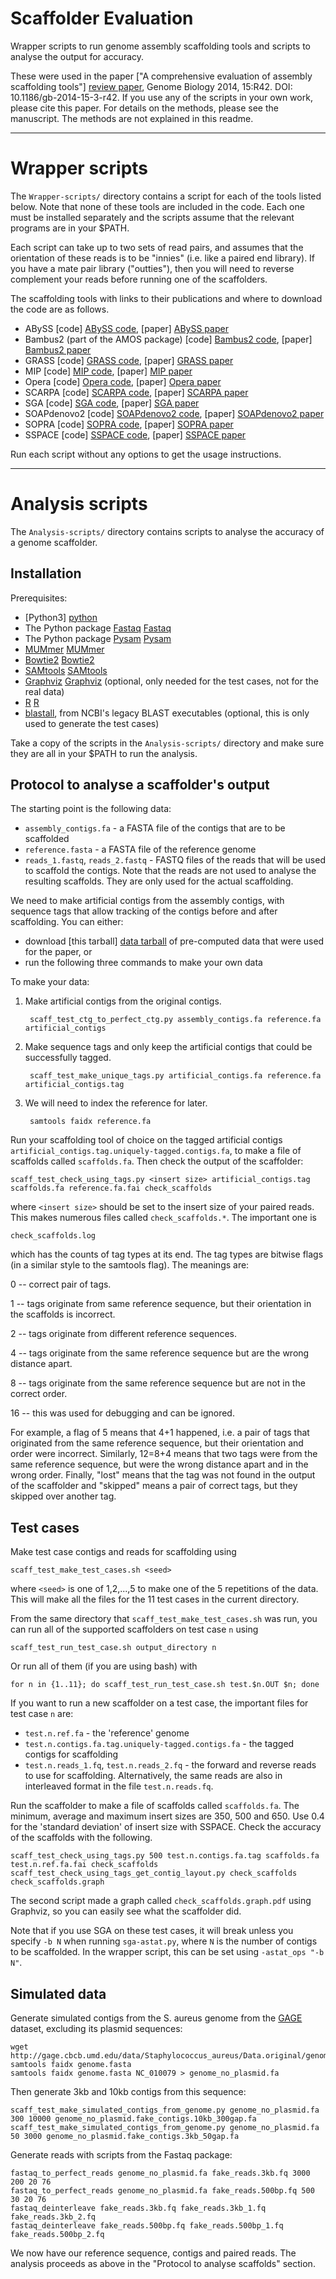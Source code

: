 Scaffolder Evaluation
=====================

Wrapper scripts to run genome assembly scaffolding tools and
scripts to analyse the output for accuracy.

These were used in the paper ["A comprehensive evaluation of assembly
scaffolding tools"] [review paper], Genome Biology 2014, 15:R42.
DOI: 10.1186/gb-2014-15-3-r42.
If you use any of the scripts in your own work, please cite this paper.
For details on the methods, please see the manuscript. The methods are
not explained in this readme.

- - - - - - - - - - - - - - - - - - - - - - - - - - - - - - - - - - - - - - -

Wrapper scripts
===============

The `Wrapper-scripts/` directory contains a script for each of the tools
listed below. Note that none of these tools are included in the code. Each
one must be installed separately and the scripts assume that the relevant
programs are in your $PATH.

Each script can take up to two sets of read pairs, and assumes that the
orientation of these reads is to be "innies" (i.e. like a paired end
library). If you have a mate pair library ("outties"), then you will need to
reverse complement your reads before running one of the scaffolders.

The scaffolding tools with links to their publications and where to download
the code are as follows.

 * ABySS [code] [ABySS code], [paper] [ABySS paper]
 * Bambus2 (part of the AMOS package) [code] [Bambus2 code], [paper] [Bambus2 paper]
 * GRASS [code] [GRASS code], [paper] [GRASS paper]
 * MIP [code] [MIP code], [paper] [MIP paper]
 * Opera [code] [Opera code], [paper] [Opera paper]
 * SCARPA [code] [SCARPA code], [paper] [SCARPA paper]
 * SGA [code] [SGA code], [paper] [SGA paper]
 * SOAPdenovo2 [code] [SOAPdenovo2 code], [paper] [SOAPdenovo2 paper]
 * SOPRA [code] [SOPRA code], [paper] [SOPRA paper]
 * SSPACE [code] [SSPACE code], [paper] [SSPACE paper]

Run each script without any options to get the usage instructions.

- - - - - - - - - - - - - - - - - - - - - - - - - - - - - - - - - - - - - - -

Analysis scripts
================

The `Analysis-scripts/` directory contains scripts to analyse the accuracy
of a genome scaffolder.

Installation
------------

Prerequisites:

 * [Python3] [python]
 * The Python package [Fastaq] [Fastaq]
 * The Python package [Pysam] [Pysam]
 * [MUMmer] [MUMmer]
 * [Bowtie2] [Bowtie2]
 * [SAMtools] [SAMtools]
 * [Graphviz] [Graphviz] (optional, only needed for the test cases, not for the real data)
 * [R] [R]
 * [blastall], from NCBI's legacy BLAST executables (optional, this is only used to generate the test cases)

Take a copy of the scripts in the `Analysis-scripts/` directory and make sure
they are all in your $PATH to run the analysis.


Protocol to analyse a scaffolder's output
-----------------------------------------

The starting point is the following data:

 * `assembly_contigs.fa` - a FASTA file of the contigs that are to be scaffolded
 * `reference.fasta` - a FASTA file of the reference genome
 * `reads_1.fastq`, `reads_2.fastq` - FASTQ files of the reads that will be used to scaffold the contigs.
   Note that the reads are not used to analyse the resulting scaffolds. They are only used for the actual
   scaffolding.

We need to make artificial contigs from the assembly contigs, with sequence
tags that allow tracking of the contigs before and after scaffolding. You can either:

 * download [this tarball] [data tarball] of pre-computed data that were used for the paper, or
 * run the following three commands to make your own data

To make your data:

1. Make artificial contigs from the original contigs.

        scaff_test_ctg_to_perfect_ctg.py assembly_contigs.fa reference.fa artificial_contigs

2. Make sequence tags and only keep the artificial contigs that could be successfully tagged.

        scaff_test_make_unique_tags.py artificial_contigs.fa reference.fa artificial_contigs.tag

3. We will need to index the reference for later.

        samtools faidx reference.fa

Run your scaffolding tool of choice on the tagged artificial contigs
`artificial_contigs.tag.uniquely-tagged.contigs.fa`, to make a file of scaffolds called `scaffolds.fa`.
Then check the output of the scaffolder:

    scaff_test_check_using_tags.py <insert size> artificial_contigs.tag scaffolds.fa reference.fa.fai check_scaffolds

where `<insert size>` should be set to the insert size of your paired reads.
This makes numerous files called `check_scaffolds.*`. The important one is

    check_scaffolds.log

which has the counts of tag types at its end. The tag types are bitwise flags
(in a similar style to the samtools flag). The meanings are:

0 -- correct pair of tags.

1 -- tags originate from same reference sequence, but their orientation in the scaffolds is incorrect.

2 -- tags originate from different reference sequences.

4 -- tags originate from the same reference sequence but are the wrong distance apart.

8 -- tags originate from the same reference sequence but are not in the correct order.

16 -- this was used for debugging and can be ignored.

For example, a flag of 5 means that 4+1 happened, i.e. a pair of tags that
originated from the same reference sequence, but their orientation and order
were incorrect.  Similarly, 12=8+4 means that two tags were from the same
reference sequence, but were the wrong distance apart and in the wrong order.
Finally, "lost" means that the tag was not found in the output of the
scaffolder and "skipped" means a pair of correct tags, but they skipped
over another tag.

Test cases
----------

Make test case contigs and reads for scaffolding using

    scaff_test_make_test_cases.sh <seed>

where `<seed>` is one of 1,2,...,5 to make one of the 5 repetitions of the data.
This will make all the files for the 11 test cases in the current directory.

From the same directory that `scaff_test_make_test_cases.sh` was run, you can run all
of the supported scaffolders on test case `n` using

    scaff_test_run_test_case.sh output_directory n

Or run all of them (if you are using bash) with

    for n in {1..11}; do scaff_test_run_test_case.sh test.$n.OUT $n; done

If you want to run a new scaffolder on a test case, the important files for test case `n` are:

 * `test.n.ref.fa` - the 'reference' genome
 * `test.n.contigs.fa.tag.uniquely-tagged.contigs.fa` - the tagged contigs for scaffolding
 * `test.n.reads_1.fq`, `test.n.reads_2.fq` - the forward and reverse reads to use for scaffolding. Alternatively, the same reads are also in interleaved format in the file `test.n.reads.fq`.

Run the scaffolder to make a file of scaffolds called `scaffolds.fa`.  The
minimum, average and maximum insert sizes are 350, 500 and 650. Use 0.4
for the 'standard deviation' of insert size with SSPACE.  Check the
accuracy of the scaffolds with the following.

    scaff_test_check_using_tags.py 500 test.n.contigs.fa.tag scaffolds.fa test.n.ref.fa.fai check_scaffolds
    scaff_test_check_using_tags_get_contig_layout.py check_scaffolds check_scaffolds.graph

The second script made a graph called `check_scaffolds.graph.pdf` using Graphviz, so you can easily see what the scaffolder
did.

Note that if you use SGA on these test cases, it will break unless you
specify `-b N` when running `sga-astat.py`, where `N` is the number of contigs
to be scaffolded. In the wrapper script, this can be set using `-astat_ops
"-b N"`.

Simulated data
--------------

Generate simulated contigs from the S. aureus genome from the [GAGE] dataset,
excluding its plasmid sequences:

    wget http://gage.cbcb.umd.edu/data/Staphylococcus_aureus/Data.original/genome.fasta
    samtools faidx genome.fasta
    samtools faidx genome.fasta NC_010079 > genome_no_plasmid.fa

Then generate 3kb and 10kb contigs from this sequence:

    scaff_test_make_simulated_contigs_from_genome.py genome_no_plasmid.fa 300 10000 genome_no_plasmid.fake_contigs.10kb_300gap.fa
    scaff_test_make_simulated_contigs_from_genome.py genome_no_plasmid.fa 50 3000 genome_no_plasmid.fake_contigs.3kb_50gap.fa

Generate reads with scripts from the Fastaq package:

    fastaq_to_perfect_reads genome_no_plasmid.fa fake_reads.3kb.fq 3000 200 20 76
    fastaq_to_perfect_reads genome_no_plasmid.fa fake_reads.500bp.fq 500 30 20 76
    fastaq_deinterleave fake_reads.3kb.fq fake_reads.3kb_1.fq fake_reads.3kb_2.fq
    fastaq_deinterleave fake_reads.500bp.fq fake_reads.500bp_1.fq fake_reads.500bp_2.fq

We now have our reference sequence, contigs and paired reads. The analysis
proceeds as above in the "Protocol to analyse scaffolds" section.


  [review paper]: http://genomebiology.com/2014/15/3/R42
  [ABySS code]: http://www.bcgsc.ca/platform/bioinfo/software/abyss
  [ABySS paper]: http://genome.cshlp.org/content/19/6/1117
  [Bambus2 code]: http://sourceforge.net/projects/amos/
  [Bambus2 paper]: http://bioinformatics.oxfordjournals.org/content/27/21/2964.long
  [GRASS code]: https://code.google.com/p/tud-scaffolding/
  [GRASS paper]: http://bioinformatics.oxfordjournals.org/content/28/11/1429
  [MIP code]: http://www.cs.helsinki.fi/u/lmsalmel/mip-scaffolder/
  [MIP paper]: http://bioinformatics.oxfordjournals.org/content/27/23/3259
  [Opera code]: http://sourceforge.net/projects/operasf/files/version%201.0/
  [Opera paper]: http://online.liebertpub.com/doi/abs/10.1089/cmb.2011.0170
  [SCARPA code]: http://compbio.cs.toronto.edu/hapsembler/scarpa.html
  [SCARPA paper]: http://bioinformatics.oxfordjournals.org/content/29/4/428
  [SGA code]: https://github.com/jts/sga
  [SGA paper]: http://genome.cshlp.org/content/22/3/549
  [SOAPdenovo2 code]: http://soap.genomics.org.cn/soapdenovo.html
  [SOAPdenovo2 paper]: http://www.gigasciencejournal.com/content/1/1/18
  [SOPRA code]: http://www.physics.rutgers.edu/~anirvans/SOPRA/
  [SOPRA paper]: http://www.biomedcentral.com/1471-2105/11/345/
  [SSPACE code]: http://www.baseclear.com/landingpages/basetools-a-wide-range-of-bioinformatics-solutions/
  [SSPACE paper]: http://bioinformatics.oxfordjournals.org/content/27/4/578
  [Python]: http://www.python.org/
  [Fastaq]: https://github.com/sanger-pathogens/Fastaq
  [Pysam]: https://code.google.com/p/pysam/
  [MUMmer]: http://mummer.sourceforge.net/
  [Bowtie2]: http://bowtie-bio.sourceforge.net/bowtie2/index.shtml
  [blastall]: http://blast.ncbi.nlm.nih.gov/Blast.cgi?CMD=Web&PAGE_TYPE=BlastDocs&DOC_TYPE=Download
  [Graphviz]: http://www.graphviz.org/
  [SAMtools]: http://samtools.sourceforge.net/
  [R]: http://www.r-project.org/
  [GAGE]: http://gage.cbcb.umd.edu/
  [data tarball]: ftp://ftp.sanger.ac.uk/pub/pathogens/mh12/Scaffolder_evaluation/Scaffolder_evaluation_data.tar.gz

